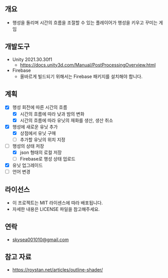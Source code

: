 ## 개요
- 행성을 돌리며 시간의 흐름을 조절할 수 있는 플레이어가 행성을 키우고 꾸미는 게임

## 개발도구
- Unity 2021.30.30f1
  - https://docs.unity3d.com/Manual/PostProcessingOverview.html
- Firebase
  - 올바르게 빌드되기 위해서는 Firebase 패키지를 설치해야 합니다.

## 계획
- [x] 행성 회전에 따른 시간의 흐름
  - [x] 시간의 흐름에 따라 낮과 밤의 변화
  - [x] 시간의 흐름에 따라 유닛의 재화를 생산, 생산 취소
- [x] 행성에 새로운 유닛 추가
  - [x] 상점에서 유닛 구매
  - [ ] 추가할 유닛의 위치 지정
- [ ] 행성의 상태 저장
  - [x] json 형태의 로컬 저장
  - [ ] Firebase로 행성 상태 업로드
- [x] 유닛 업그레이드 
- [ ] 언어 변경

## 라이선스
- 이 프로젝트는 MIT 라이센스에 따라 배포됩니다.
- 자세한 내용은 LICENSE 파일을 참고해주세요.

## 연락
- skysea001010@gmail.com

## 참고 자료
- https://roystan.net/articles/outline-shader/